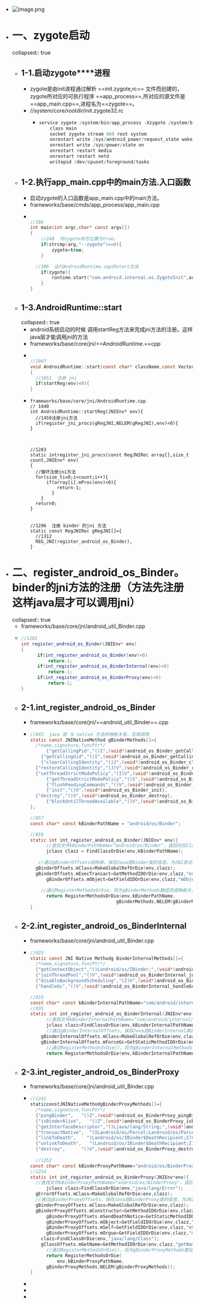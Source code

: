 - ![image.png](../assets/image_1688298061369_0.png)
- # 一、zygote启动
  collapsed:: true
	- ## **1-1.****启动****zygote****进程**
		- zygote是由init进程通过解析 ==init.zygote,rc== 文件而创建的，zygote所对应的可执行程序 ==app_process==,所对应的源文件是==app_main.cpp==,进程名为==zygote==。
		- //system/core/rootdir/init.zygote32.rc
			- ```c
			  service zygote /system/bin/app_process -Xzygote /system/bin --zygote --start-system-server
			      class main
			      socket zygote stream 660 root system
			      onrestart write /sys/android_power/request_state wake 
			      onrestart write /sys/power/state on
			      onrestart restart media
			      onrestart restart netd
			      writepid /dev/cpuset/foreground/tasks
			  ```
	- ## 1-2.执行app_main.cpp中的main方法.入口函数
		- 启动zygote的入口函数是app_main.cpp中的main方法。
		- frameworks/base/cmds/app_process/app_main.cpp
		- ```c
		  
		  //186
		  int main(int argc,char* const argv[])
		  {
		      //248  将zygote标志位置为true。
		      if(strcmp(arg,"--zygote")==0){
		          zygote=true;
		      }
		  
		  	//306  运行AndroidRuntime.cpp的start方法
		      if(zygote){
		          runtime.start("com.android.internal.os.ZygoteInit",args,zygote);
		      }
		  }    
		  ```
	- ## 1-3.AndroidRuntime::start
	  collapsed:: true
		- android系统启动的时候  调用startReg方法来完成jni方法的注册。这样java层才能调用jni的方法
		- frameworks/base/core/jni/==AndroidRuntime.==cpp
		- ```c
		  
		  //1007
		  void AndroidRuntime::start(const char* className,const Vector<String8>& options,bool zygote)
		  {
		  	//1051  注册 jni
		  	if(startReg(env)<0){
		  }
		  
		  ```
		- ```
		  frameworks/base/core/jni/AndroidRuntime.cpp
		  // 1440
		  int AndroidRuntime::startReg(JNIEnv* env){
		  	//1459注册jni方法
		  	if(register_jni_procs(gRegJNI,NELEM(gRegJNI),env)<0){
		  }
		  
		  
		  
		  //1283
		  static intregister_jni_procs(const RegJNIRec array[],size_t count,JNIEnv* env)
		  {
		  	//循环注册jni方法
		  	for(size_ti=0;i<count;i++){
		      	if(array[i].mProc(env)<0){
		          	return-1;
		          }
		      }    
		  	return0;
		  }    
		  
		  
		  //1296  注册 binder 的jni 方法
		  static const RegJNIRec gRegJNI[]={
		  	//1312
		  	REG_JNI(register_android_os_Binder),
		  }    
		  ```
- # 二、register_android_os_Binder。binder的jni方法的注册（方法先注册这样java层才可以调用jni）
  collapsed:: true
	- frameworks/base/core/jni/android_util_Binder.cpp
	- ```java
	  //1282
	  int register_android_os_Binder(JNIEnv* env)
	  {   
	    	if(int_register_android_os_Binder(env)<0)
	        	return-1;
	    	if(int_register_android_os_BinderInternal(env)<0)
	        	return-1;
	    	if(int_register_android_os_BinderProxy(env)<0)
	        	return-1;
	  }  
	  ```
	- ## **2-1.int_register_android_os_Binder**
		- frameworks/base/core/jni/==android_util_Binder==.cpp
		- ```c
		  //843  java 层 与 native 方法的映射关系，互相调用
		  static const JNINativeMethod gBinderMethods[]={
		    /*name,signature,funcPtr*/
		    	{"getCallingPid","()I",(void*)android_os_Binder_getCallingPid},
		      {"getCallingUid","()I",(void*)android_os_Binder_getCallingUid},
		      {"clearCallingIdentity","()J",(void*)android_os_Binder_clearCallingIdentity},
		   	{"restoreCallingIdentity","(J)V",(void*)android_os_Binder_restoreCallingIdentity},
		   	{"setThreadStrictModePolicy","(I)V",(void*)android_os_Binder_setThreadStrictModePolicy},
		    	{"getThreadStrictModePolicy","()I",(void*)android_os_Binder_getThreadStrictModePolicy},
		    	{"flushPendingCommands","()V",(void*)android_os_Binder_flushPendingCommands},
		    	{"init","()V",(void*)android_os_Binder_init},
		  	{"destroy","()V",(void*)android_os_Binder_destroy},
		    	{"blockUntilThreadAvailable","()V",(void*)android_os_Binder_blockUntilThreadAvailable}
		  };
		  
		  //857  
		  const char* const kBinderPathName = "android/os/Binder";
		  
		  //859
		  static int int_register_android_os_Binder(JNIEnv* env){
		    	//查找文件kBinderPathName="android/os/Binder"，返回对应Class对象
		    	jclass clazz = FindClassOrDie(env,kBinderPathName);
		     
		   	 //通过gBinderOffsets结构体，保存Java层Binder类的信息，为JNI层访问Java层提供通道
		  	gBinderOffsets.mClass=MakeGlobalRefOrDie(env,clazz);
		   	gBinderOffsets.mExecTransact=GetMethodIDOrDie(env,clazz,"execTransact","(IJJI)Z");
		    	gBinderOffsets.mObject=GetFieldIDOrDie(env,clazz,"mObject","J");
		      
		      //通过RegisterMethodsOrDie，将为gBinderMethods数组完成映射关系，从而为Java层访问JNI层提供通道
		    	return RegisterMethodsOrDie(env,kBinderPathName,
		                                  gBinderMethods,NELEM(gBinderMethods));
		  }  
		  ```
	- ## **2-2.int_register_android_os_BinderInternal**
		- frameworks/base/core/jni/android_util_Binder.cpp
		- ```c
		  //925
		  static const JNI Native Methodg BinderInternalMethods[]={
		    /*name,signature,funcPtr*/
		    {"getContextObject","()Landroid/os/IBinder;",(void*)android_os_BinderInternal_getContextObject},
		    {"joinThreadPool","()V",(void*)android_os_BinderInternal_joinThreadPool},
		    {"disableBackgroundScheduling","(Z)V",(void*)android_os_BinderInternal_disableBackgroundScheduling},
		    {"handleGc","()V",(void*)android_os_BinderInternal_handleGc}};
		  
		  //933
		  const char* const kBinderInternalPathName="com/android/internal/os/BinderInternal";
		  //935
		  static int int_register_android_os_BinderInternal(JNIEnv*env){
		        //查找文件kBinderInternalPathName="com/android/internal/os/BinderInternal"，返回Class对象
		        jclass clazz=FindClassOrDie(env,kBinderInternalPathName);
		        //通过gBinderInternalOffsets，保存Java层BinderInternal类的信息，为JNI层访问java层提供通道
		   	  gBinderInternalOffsets.mClass=MakeGlobalRefOrDie(env,clazz);
		  	  gBinderInternalOffsets.mForceGc=GetStaticMethodIDOrDie(env,clazz,"forceBinderGc","()V");
		        //通过RegisterMethodsOrDie()，将为gBinderInternalMethods数组完成映射关系，从而为Java层访问JNI层提供通道
		        return RegisterMethodsOrDie(env,kBinderInternalPathName,gBinderInternalMethods,NELEM(gBinderInternalMethods));}
		  ```
	- ## **2-3.int_register_android_os_BinderProxy**
		- frameworks/base/core/jni/android_util_Binder.cpp
		- ```C
		  //1241
		  staticconstJNINativeMethodgBinderProxyMethods[]={
		    /*name,signature,funcPtr*/
		    {"pingBinder",   "()Z",(void*)android_os_BinderProxy_pingBinder},
		    {"isBinderAlive",   "()Z",(void*)android_os_BinderProxy_isBinderAlive},
		    {"getInterfaceDescriptor","()Ljava/lang/String;",(void*)android_os_BinderProxy_getInterfaceDescriptor},
		    {"transactNative",  "(ILandroid/os/Parcel;Landroid/os/Parcel;I)Z",(void*)android_os_BinderProxy_transact},
		    {"linkToDeath",    "(Landroid/os/IBinder$DeathRecipient;I)V",（void*)android_os_BinderProxy_linkToDeath},
		    {"unlinkToDeath",   "(Landroid/os/IBinder$DeathRecipient;I)Z",(void*)android_os_BinderProxy_unlinkToDeath},
		    {"destroy",      "()V",(void*)android_os_BinderProxy_destroy},};
		    
		    //1252
		  const char* const kBinderProxyPathName="android/os/BinderProxy";
		  //1254
		  static int int_register_android_os_BinderProxy(JNIEnv*env){
		    //查找文件kBinderProxyPathName="android/os/BinderProxy"，返回对应Class对象
		    	jclass clazz=FindClassOrDie(env,"java/lang/Error");
		  	gErrorOffsets.mClass=MakeGlobalRefOrDie(env,clazz);
		  	//通过gBinderProxyOffsets，保存Java层BinderProxy类的信息，为JNI层访问Java提供通道clazz=FindClassOrDie(env,kBinderProxyPathName);
		  	gBinderProxyOffsets.mClass=MakeGlobalRefOrDie(env,clazz);
		  	gBinderProxyOffsets.mConstructor=GetMethodIDOrDie(env,clazz,"<init>","()V");
		    	gBinderProxyOffsets.mSendDeathNotice=GetStaticMethodIDOrDie(env,clazz,"sendDeathNotice","(Landroid/os/IBinder$DeathRecipient;)V");
		    	gBinderProxyOffsets.mObject=GetFieldIDOrDie(env,clazz,"mObject","J");
		    	gBinderProxyOffsets.mSelf=GetFieldIDOrDie(env,clazz,"mSelf","Ljava/lang/ref/WeakReference;");
		    	gBinderProxyOffsets.mOrgue=GetFieldIDOrDie(env,clazz,"mOrgue","J");
		      clazz=FindClassOrDie(env,"java/lang/Class");
		      gClassOffsets.mGetName=GetMethodIDOrDie(env,clazz,"getName","()Ljava/lang/String;");
		    	//通过RegisterMethodsOrDie()，将为gBinderProxyMethods数组完成映射关系，从而为Java层访问JNI层提供通道
		    	return RegisterMethodsOrDie(
		        	env,kBinderProxyPathName,
		  		gBinderProxyMethods,NELEM(gBinderProxyMethods));  
		  }
		  ```
		-
		-
		-